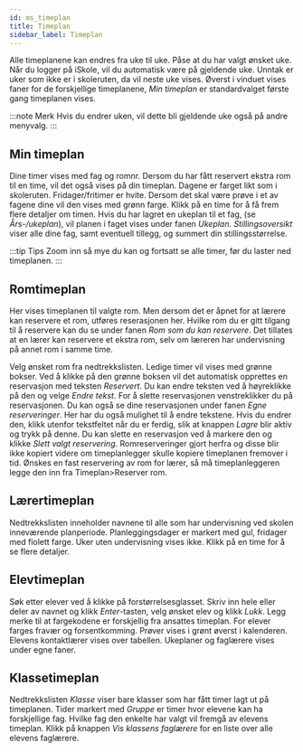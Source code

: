 ```yaml
---
id: ms_timeplan
title: Timeplan
sidebar_label: Timeplan
---
```


Alle timeplanene kan endres fra uke til uke. Påse at du har valgt ønsket uke. Når du logger på iSkole, vil du automatisk være på gjeldende uke. Unntak er uker som ikke er i skoleruten, da vil neste uke vises. Øverst i vinduet vises faner for de forskjellige timeplanene, _Min timeplan_ er standardvalget første gang timeplanen vises.


:::note Merk
Hvis du endrer uken, vil dette bli gjeldende uke også på andre menyvalg.
:::

## Min timeplan
Dine timer vises med fag og romnr. Dersom du har fått reservert ekstra rom til en time, vil det også vises på din timeplan. Dagene er farget likt som i skoleruten. Fridager/fritimer er hvite. Dersom det skal være prøve i et av fagene dine vil den vises med grønn farge. Klikk på en time for å få frem flere detaljer om timen. Hvis du har lagret en ukeplan til et fag, (se _Års-/ukeplan_), vil planen i faget vises under fanen _Ukeplan_. _Stillingsoversikt_ viser alle dine fag, samt eventuell tillegg, og summert din stillingsstørrelse.

:::tip Tips
Zoom inn så mye du kan og fortsatt se alle timer, før du laster ned timeplanen.
:::

## Romtimeplan
Her vises timeplanen til valgte rom. Men dersom det er åpnet for at lærere kan reservere et rom, utføres reserasjonen her. Hvilke rom du er gitt tilgang til å reservere kan du se under fanen _Rom som du kan reservere_. Det tillates at en lærer kan reservere et ekstra rom, selv om læreren har undervisning på annet rom i samme time.

Velg ønsket rom fra nedtrekkslisten. Ledige timer vil vises med grønne bokser. Ved å klikke på den grønne boksen vil det automatisk opprettes en reservasjon med teksten _Reservert_. Du kan endre teksten ved å høyreklikke på den og velge _Endre tekst_. For å slette reservasjonen venstreklikker du på reservasjonen. Du kan også se dine reservasjonen under fanen _Egne reserveringer_. Her har du også mulighet til å endre tekstene. Hvis du endrer den, klikk utenfor tekstfeltet når du er ferdig, slik at knappen _Lagre_ blir aktiv og trykk på denne. Du kan slette en reservasjon ved å markere den og klikke _Slett valgt reservering_. Romreserveringer gjort herfra og disse blir ikke kopiert videre om timeplanlegger skulle kopiere timeplanen fremover i tid. Ønskes en fast reservering av rom for lærer, så må timeplanleggeren legge den inn fra Timeplan>Reserver rom. 

## Lærertimeplan
Nedtrekkslisten inneholder navnene til alle som har undervisning ved skolen inneværende planperiode. Planleggingsdager er markert med gul, fridager med fiolett farge. Uker uten undervisning vises ikke. Klikk på en time for å se flere detaljer.

## Elevtimeplan
Søk etter elever ved å klikke på forstørrelsesglasset. Skriv inn hele eller deler av navnet og klikk _Enter_-tasten, velg ønsket elev og klikk _Lukk_. Legg merke til at fargekodene er forskjellig fra ansattes timeplan. For elever farges fravær og forsentkomming. Prøver vises i grønt øverst i kalenderen. Elevens kontaktlærer vises over tabellen. Ukeplaner og faglærere vises under egne faner.

## Klassetimeplan
Nedtrekkslisten _Klasse_ viser bare klasser som har fått timer lagt ut på timeplanen. Tider markert med *Gruppe* er timer hvor elevene kan ha forskjellige fag. Hvilke fag den enkelte har valgt vil fremgå av elevens timeplan. Klikk på knappen _Vis klassens faglærere_ for en liste over alle elevens faglærere.
